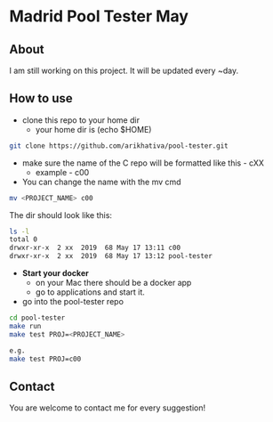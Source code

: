
# Madrid Pool Tester May

## About
I am still working on this project.
It will be updated every ~day.

## How to use
* clone this repo to your home dir
  * your home dir is (echo $HOME)
```sh
git clone https://github.com/arikhativa/pool-tester.git
```

* make sure the name of the C repo will be formatted like this - cXX
  * example - c00
* You can change the name with the mv cmd

```sh
mv <PROJECT_NAME> c00
```

The dir should look like this:

```sh
ls -l
total 0
drwxr-xr-x  2 xx  2019  68 May 17 13:11 c00
drwxr-xr-x  2 xx  2019  68 May 17 13:12 pool-tester
```
* **Start your docker**
  * on your Mac there should be a docker app
  * go to applications and start it.
* go into the pool-tester repo

```sh
cd pool-tester
make run
make test PROJ=<PROJECT_NAME>

e.g.
make test PROJ=c00
```

## Contact
You are welcome to contact me for every suggestion!